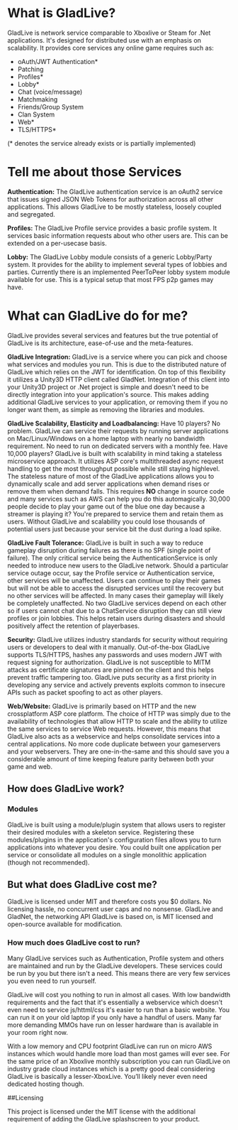 # What is GladLive?

GladLive is network service comparable to Xboxlive or Steam for .Net applications. It's designed for distributed use with an emphasis on scalability. It provides core services any online game requires such as:
  - oAuth/JWT Authentication*
  - Patching
  - Profiles*
  - Lobby*
  - Chat (voice/message)
  - Matchmaking
  - Friends/Group System
  - Clan System
  - Web*
  - TLS/HTTPS*

(* denotes the service already exists or is partially implemented)

# Tell me about those Services

**Authentication:** The GladLive authentication service is an oAuth2 service that issues signed JSON Web Tokens for authorization across all other applications. This allows GladLive to be mostly stateless, loosely coupled and segregated.

**Profiles:** The GladLive Profile service provides a basic profile system. It services basic information requests about who other users are. This can be extended on a per-usecase basis.

**Lobby:** The GladLive Lobby module consists of a generic Lobby/Party system. It provides for the ability to implement several types of lobbies and parties. Currently there is an implemented PeerToPeer lobby system module available for use. This is a typical setup that most FPS p2p games may have.

# What can GladLive do for me?

GladLive provides several services and features but the true potential of GladLive is its architecture, ease-of-use and the meta-features.

**GladLive Integration:** GladLive is a service where you can pick and choose what services and modules you run. This is due to the distributed nature of GladLive which relies on the JWT for identification. On top of this flexibility it utilizes a Unity3D HTTP client called GladNet. Integration of this client into your Unity3D project or .Net project is simple and doesn't need to be directly integration into your application's source. This makes adding additional GladLive services to your application, or removing them if you no longer want them, as simple as removing the libraries and modules.

**GladLive Scalability, Elasticity and Loadbalancing:** Have 10 players? No problem. GladLive can service their requests by running server applications on Mac/Linux/Windows on a home laptop with nearly no bandwidth requirement. No need to run on dedicated servers with a monthly fee. Have 10,000 players? GladLive is built with scalability in mind taking a stateless microservice approach. It utilizes ASP core's multithreaded async request handling to get the most throughput possible while still staying highlevel. The stateless nature of most of the GladLive applications allows you to dynamically scale and add server applications when demand rises or remove them when demand falls. This requires **NO** change in source code and many services such as AWS can help you do this automagically. 30,000 people decide to play your game out of the blue one day because a streamer is playing it? You're prepared to service them and retain them as users. Without GladLive and scalability you could lose thousands of potential users just because your service bit the dust during a load spike.

**GladLive Fault Tolerance:** GladLive is built in such a way to reduce gameplay disruption during failures as there is no SPF (single point of failure). The only critical service being the AuthenticationService is only needed to introduce new users to the GladLive network. Should a particular service outage occur, say the Profile service or Authentication service, other services will be unaffected. Users can continue to play their games but will not be able to access the disrupted services until the recovery but no other services will be affected. In many cases their gameplay will likely be completely unaffected. No two GladLive services depend on each other so if users cannot chat due to a ChatService disruption they can still view profiles or join lobbies. This helps retain users during disasters and should positively affect the retention of playerbases.

**Security:** GladLive utilizes industry standards for security without requiring users or developers to deal with it manually. Out-of-the-box GladLive supports TLS/HTTPS, hashes any passwords and uses modern JWT with request signing for authorization. GladLive is not susceptible to MITM attacks as certificate signatures are pinned on the client and this helps prevent traffic tampering too. GladLive puts security as a first priority in developing any service and actively prevents exploits common to insecure APIs such as packet spoofing to act as other players.

**Web/Website:** GladLive is primarily based on HTTP and the new crossplatform ASP core platform. The choice of HTTP was simply due to the availability of technologies that allow HTTP to scale and the ability to utilize the same services to service Web requests. However, this means that GladLive also acts as a webservice and helps consolidate services into a central applications. No more code duplicate between your gameservers and your webservers. They are one-in-the-same and this should save you a considerable amount of time keeping feature parity between both your game and web.

## How does GladLive work?

### Modules

GladLive is built using a module/plugin system that allows users to register their desired modules with a skeleton service. Registering these modules/plugins in the application's configuration files allows you to turn applications into whatever you desire. You could built one application per service or consolidate all modules on a single monolithic application (though not recommended).

## But what does GladLive cost me?

GladLive is licensed under MIT and therefore costs you $0 dollars. No licensing hassle, no concurrent user caps and no nonsense. GladLive and GladNet, the networking API GladLive is based on, is MIT licensed and open-source available for modification.

### How much does GladLive cost to run?

Many GladLive services such as Authentication, Profile system and others are maintained and run by the GladLive developers. These services could be run by you but there isn't a need. This means there are very few services you even need to run yourself.

GladLive will cost you nothing to run in almost all cases. With low bandwidth requirements and the fact that it's essentially a webservice which doesn't even need to service js/httml/css it's easier to run than a basic website. You can run it on your old laptop if you only have a handful of users. Many far more demanding MMOs have run on lesser hardware than is available in your room right now.

With a low memory and CPU footprint GladLive can run on micro AWS instances which would handle more load than most games will ever see. For the same price of an Xboxlive monthly subscription you can run GladLive on industry grade cloud instances which is a pretty good deal considering GladLive is basically a lesser-XboxLive. You’ll likely never even need dedicated hosting though.

##Licensing

This project is licensed under the MIT license with the additional requirement of adding the GladLive splashscreen to your product.
